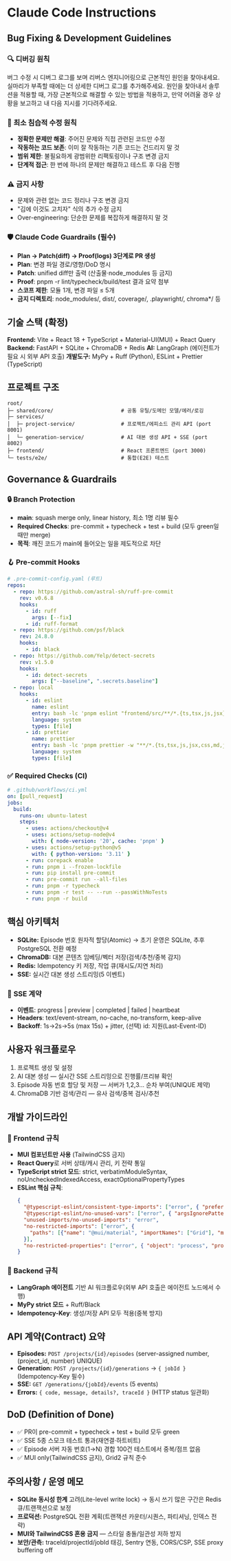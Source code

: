 # Claude Code Instructions

## Bug Fixing & Development Guidelines

### 🔍 **디버깅 원칙**
버그 수정 시 디버그 로그를 보며 리버스 엔지니어링으로 근본적인 원인을 찾아내세요. 실마리가 부족할 때에는 더 상세한 디버그 로그를 추가해주세요. 원인을 찾아내서 솔루션을 적용할 때, 가장 근본적으로 해결할 수 있는 방법을 적용하고, 만약 어려울 경우 상황을 보고하고 내 다음 지시를 기다려주세요.

### 🎯 **최소 침습적 수정 원칙**
- **정확한 문제만 해결**: 주어진 문제와 직접 관련된 코드만 수정
- **작동하는 코드 보존**: 이미 잘 작동하는 기존 코드는 건드리지 말 것
- **범위 제한**: 불필요하게 광범위한 리팩토링이나 구조 변경 금지
- **단계적 접근**: 한 번에 하나의 문제만 해결하고 테스트 후 다음 진행

### ⚠️ **금지 사항**
- 문제와 관련 없는 코드 정리나 구조 변경 금지
- "김에 이것도 고치자" 식의 추가 수정 금지
- Over-engineering: 단순한 문제를 복잡하게 해결하지 말 것

### 🛡️ **Claude Code Guardrails (필수)**
- **Plan → Patch(diff) → Proof(logs) 3단계로 PR 생성**
- **Plan**: 변경 파일 경로/영향/DoD 명시
- **Patch**: unified diff만 출력 (산출물·node_modules 등 금지)
- **Proof**: pnpm -r lint/typecheck/build/test 결과 요약 첨부
- **스코프 제한**: 모듈 1개, 변경 파일 ≤ 5개
- **금지 디렉토리**: node_modules/, dist/, coverage/, .playwright/, chroma*/ 등

## 기술 스택 (확정)

**Frontend:** Vite + React 18 + TypeScript + Material-UI(MUI) + React Query
**Backend:** FastAPI + SQLite + ChromaDB + Redis
**AI:** LangGraph (에이전트가 필요 시 외부 API 호출)
**개발도구:** MyPy + Ruff (Python), ESLint + Prettier (TypeScript)

## 프로젝트 구조

```
root/
├─ shared/core/                      # 공통 유틸/도메인 모델/에러/로깅
├─ services/
│  ├─ project-service/               # 프로젝트/에피소드 관리 API (port 8001)
│  └─ generation-service/            # AI 대본 생성 API + SSE (port 8002)
├─ frontend/                         # React 프론트엔드 (port 3000)
└─ tests/e2e/                        # 통합(E2E) 테스트
```

## Governance & Guardrails

### 🔒 **Branch Protection**
- **main**: squash merge only, linear history, 최소 1명 리뷰 필수
- **Required Checks**: pre-commit + typecheck + test + build (모두 green일 때만 merge)
- **목적**: 깨진 코드가 main에 들어오는 일을 제도적으로 차단

### 🪝 **Pre-commit Hooks**
```yaml
# .pre-commit-config.yaml (루트)
repos:
  - repo: https://github.com/astral-sh/ruff-pre-commit
    rev: v0.6.8
    hooks:
      - id: ruff
        args: [--fix]
      - id: ruff-format
  - repo: https://github.com/psf/black
    rev: 24.8.0
    hooks:
      - id: black
  - repo: https://github.com/Yelp/detect-secrets
    rev: v1.5.0
    hooks:
      - id: detect-secrets
        args: ["--baseline", ".secrets.baseline"]
  - repo: local
    hooks:
      - id: eslint
        name: eslint
        entry: bash -lc 'pnpm eslint "frontend/src/**/*.{ts,tsx,js,jsx}"'
        language: system
        types: [file]
      - id: prettier
        name: prettier
        entry: bash -lc 'pnpm prettier -w "**/*.{ts,tsx,js,jsx,css,md,json,yml,yaml}"'
        language: system
        types: [file]
```

### ✅ **Required Checks (CI)**
```yaml
# .github/workflows/ci.yml
on: [pull_request]
jobs:
  build:
    runs-on: ubuntu-latest
    steps:
      - uses: actions/checkout@v4
      - uses: actions/setup-node@v4
        with: { node-version: '20', cache: 'pnpm' }
      - uses: actions/setup-python@v5
        with: { python-version: '3.11' }
      - run: corepack enable
      - run: pnpm i --frozen-lockfile
      - run: pip install pre-commit
      - run: pre-commit run --all-files
      - run: pnpm -r typecheck
      - run: pnpm -r test -- --run --passWithNoTests
      - run: pnpm -r build
```

## 핵심 아키텍처

- **SQLite:** Episode 번호 원자적 할당(Atomic) → 초기 운영은 SQLite, 추후 PostgreSQL 전환 예정
- **ChromaDB:** 대본 콘텐츠 임베딩/벡터 저장(검색/추천/중복 감지)
- **Redis:** Idempotency 키 저장, 작업 큐(재시도/지연 처리)
- **SSE:** 실시간 대본 생성 스트리밍(5 이벤트)

### 📡 **SSE 계약**
- **이벤트**: progress | preview | completed | failed | heartbeat
- **Headers**: text/event-stream, no-cache, no-transform, keep-alive
- **Backoff**: 1s→2s→5s (max 15s) + jitter, (선택) id: 지원(Last-Event-ID)

## 사용자 워크플로우

1. 프로젝트 생성 및 설정
2. AI 대본 생성 — 실시간 SSE 스트리밍으로 진행률/프리뷰 확인
3. Episode 자동 번호 할당 및 저장 — 서버가 1,2,3… 순차 부여(UNIQUE 제약)
4. ChromaDB 기반 검색/관리 — 유사 검색/중복 검사/추천

## 개발 가이드라인

### 🎨 **Frontend 규칙**
- **MUI 컴포넌트만 사용** (TailwindCSS 금지)
- **React Query**로 서버 상태/캐시 관리, 키 전략 통일
- **TypeScript strict 모드**: strict, verbatimModuleSyntax, noUncheckedIndexedAccess, exactOptionalPropertyTypes
- **ESLint 핵심 규칙**:
  ```json
  {
    "@typescript-eslint/consistent-type-imports": ["error", { "prefer": "type-imports" }],
    "@typescript-eslint/no-unused-vars": ["error", { "argsIgnorePattern": "^_" }],
    "unused-imports/no-unused-imports": "error",
    "no-restricted-imports": ["error", {
      "paths": [{"name": "@mui/material", "importNames": ["Grid"], "message": "Use Grid2 from '@mui/material/Grid2' instead"}]
    }],
    "no-restricted-properties": ["error", { "object": "process", "property": "env", "message": "Use import.meta.env in frontend code." }]
  }
  ```

### 🐍 **Backend 규칙**
- **LangGraph 에이전트** 기반 AI 워크플로우(외부 API 호출은 에이전트 노드에서 수행)
- **MyPy strict 모드** + Ruff/Black
- **Idempotency-Key**: 생성/저장 API 모두 적용(중복 방지)

## API 계약(Contract) 요약

- **Episodes:** `POST /projects/{id}/episodes` (server-assigned number, (project_id, number) UNIQUE)
- **Generation:** `POST /projects/{id}/generations` → `{ jobId }` (Idempotency-Key 필수)
- **SSE:** `GET /generations/{jobId}/events` (5 events)
- **Errors:** `{ code, message, details?, traceId }` (HTTP status 일관화)

## DoD (Definition of Done)

- ✅ PR이 pre-commit + typecheck + test + build 모두 green
- ✅ SSE 5종 스모크 테스트 통과(재연결·하트비트)
- ✅ Episode 서버 자동 번호(1→N) 경합 100건 테스트에서 중복/점프 없음
- ✅ MUI only(TailwindCSS 금지), Grid2 규칙 준수

## 주의사항 / 운영 메모

- **SQLite 동시성 한계** 고려(Lite-level write lock) → 동시 쓰기 많은 구간은 Redis 큐/트랜잭션으로 보정
- **프로덕션:** PostgreSQL 전환 계획(트랜잭션 카운터/시퀀스, 파티셔닝, 인덱스 전략)
- **MUI와 TailwindCSS 혼용 금지** — 스타일 충돌/일관성 저하 방지
- **보안/관측:** traceId/projectId/jobId 태깅, Sentry 연동, CORS/CSP, SSE proxy buffering off